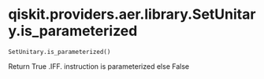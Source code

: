 # qiskit.providers.aer.library.SetUnitary.is\_parameterized

`SetUnitary.is_parameterized()`

Return True .IFF. instruction is parameterized else False
